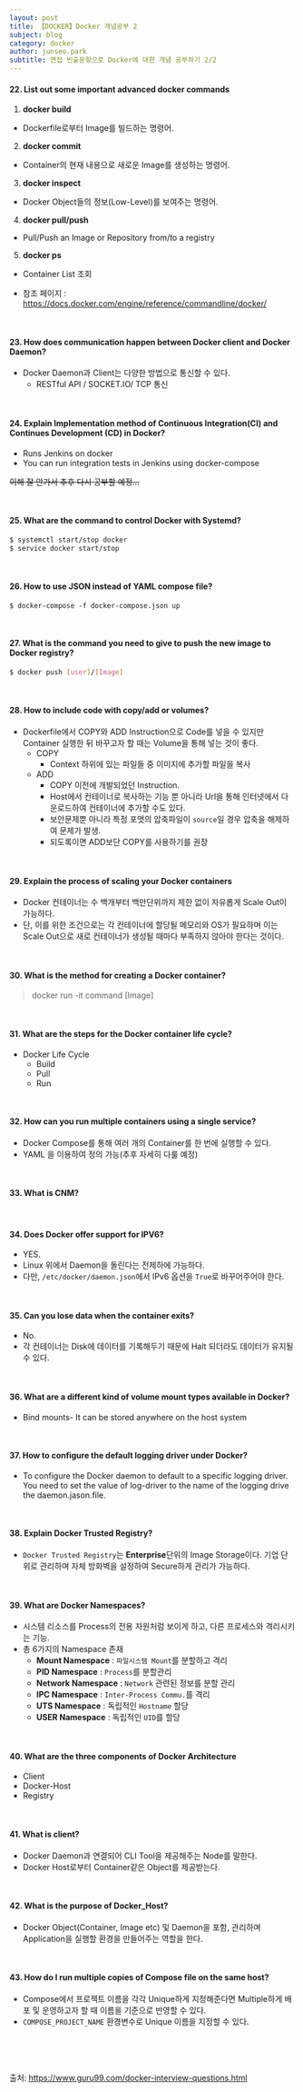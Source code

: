 ```yaml
---
layout: post
title: 【DOCKER】Docker 개념공부 2
subject: blog
category: docker
author: junseo.park
subtitle: 면접 빈출문항으로 Docker에 대한 개념 공부하기 2/2
---
```


#### **22. List out some important advanced docker commands**
1. **docker build**
- Dockerfile로부터 Image를 빌드하는 명령어.
2. **docker commit**
- Container의 현재 내용으로 새로운 Image를 생성하는 명령어.
3. **docker inspect**
- Docker Object들의 정보(Low-Level)를 보여주는 명령어.
4. **docker pull/push**
- Pull/Push an Image or Repository from/to a registry
5. **docker ps**
- Container List 조회


* 참조 페이지 : <https://docs.docker.com/engine/reference/commandline/docker/>

<br>

#### **23. How does communication happen between Docker client and Docker Daemon?**
- Docker Daemon과 Client는 다양한 방법으로 통신할 수 있다.
    - RESTful API / SOCKET.IO/ TCP 통신

<br>

#### **24. Explain Implementation method of Continuous Integration(CI) and Continues Development (CD) in Docker?**
- Runs Jenkins on docker
- You can run integration tests in Jenkins using docker-compose

~~이해 잘 안가서 추후 다시 공부할 예정...~~

<br>

#### **25. What are the command to control Docker with Systemd?**

```bash
$ systemctl start/stop docker
$ service docker start/stop
```

<br>

#### **26. How to use JSON instead of YAML compose file?**

```shell
$ docker-compose -f docker-compose.json up
```

<br>

#### **27. What is the command you need to give to push the new image to Docker registry?**

```bash
$ docker push [user]/[Image]
```

<br>

#### **28. How to include code with copy/add or volumes?**
- Dockerfile에서 COPY와 ADD Instruction으로 Code를 넣을 수 있지만 Container 실행한 뒤 바꾸고자 할 때는 Volume을 통해 넣는 것이 좋다.
    - COPY
        - Context 하위에 있는 파일들 중 이미지에 추가할 파일을 복사
    - ADD
        - COPY 이전에 개발되었던 Instruction.
        - Host에서 컨테이너로 복사하는 기능 뿐 아니라 Url을 통해 인터넷에서 다운로드하여 컨테이너에 추가할 수도 있다.
        - 보안문제뿐 아니라 특정 포맷의 압축파일이 `source`일 경우 압축을 해제하여 문제가 발생.
        - 되도록이면 ADD보단 COPY를 사용하기를 권장

<br>

#### **29. Explain the process of scaling your Docker containers**
- Docker 컨테이너는 수 백개부터 백만단위까지 제한 없이 자유롭게 Scale Out이 가능하다.
- 단, 이를 위한 조건으로는 각 컨테이너에 할당될 메모리와 OS가 필요하며 이는 Scale Out으로 새로 컨테이너가 생성될 때마다 부족하지 않아야 한다는 것이다.

<br>

#### **30. What is the method for creating a Docker container?**

> docker run -it command [Image]

<br>

#### **31. What are the steps for the Docker container life cycle?**
- Docker Life Cycle
    - Build
    - Pull 
    - Run 

<br>

#### **32. How can you run multiple containers using a single service?**
- Docker Compose를 통해 여러 개의 Container를 한 번에 실행할 수 있다.
- YAML 을 이용하여 정의 가능(추후 자세히 다룰 예정)

<br>

#### **33. What is CNM?**

<br>

#### **34. Does Docker offer support for IPV6?**
- YES.
- Linux 위에서 Daemon을 돌린다는 전제하에 가능하다.
- 다만, `/etc/docker/daemon.json`에서 IPv6 옵션을 `True`로 바꾸어주어야 한다.

<br>

#### **35. Can you lose data when the container exits?**
- No.
- 각 컨테이너는 Disk에 데이터를 기록해두기 때문에 Halt 되더라도 데이터가 유지될 수 있다.

<br>

#### **36. What are a different kind of volume mount types available in Docker?**
- Bind mounts- It can be stored anywhere on the host system

<br>

#### **37. How to configure the default logging driver under Docker?**
- To configure the Docker daemon to default to a specific logging driver. You need to set the value of log-driver to the name of the logging drive the daemon.jason.file.

<br>

#### **38. Explain Docker Trusted Registry?**
- `Docker Trusted Registry`는 **Enterprise**단위의 Image Storage이다. 기업 단위로 관리하며 자체 방화벽을 설정하여 Secure하게 관리가 가능하다.

<br>

#### **39. What are Docker Namespaces?**
- 시스템 리소스를 Process의 전용 자원처럼 보이게 하고, 다른 프로세스와 격리시키는 기능.
- 총 6가지의 Namespace 존재
    - **Mount Namespace** : `파일시스템 Mount`를 분할하고 격리
    - **PID Namespace** : `Process`를 분할관리
    - **Network Namespace** : `Network` 관련된 정보를 분할 관리
    - **IPC Namespace** : `Inter-Process Commu.`를 격리
    - **UTS Namespace** : 독립적인 `Hostname` 할당
    - **USER Namespace** : 독립적인 `UID`를 할당 

<br>

#### **40. What are the three components of Docker Architecture**
- Client
- Docker-Host
- Registry

<br>

#### **41. What is client?**
- Docker Daemon과 연결되어 CLI Tool을 제공해주는 Node를 말한다.
- Docker Host로부터 Container같은 Object를 제공받는다. 

<br>

#### **42. What is the purpose of Docker_Host?**
- Docker Object(Container, Image etc) 및 Daemon을 포함, 관리하며 Application을 실행할 환경을 만들어주는 역할을 한다.

<br>

#### **43. How do I run multiple copies of Compose file on the same host?**
 - Compose에서 프로젝트 이름을 각각 Unique하게 지정해준다면 Multiple하게 배포 및 운영하고자 할 때 이름을 기준으로 반영할 수 있다. 
 - `COMPOSE_PROJECT_NAME` 환경변수로 Unique 이름을 지정할 수 있다.

<br>

<br>
<br>

출처: <https://www.guru99.com/docker-interview-questions.html>